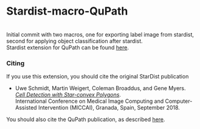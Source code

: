 # Stardist-macro-QuPath


<br> Initial commit with two macros, one for exporting label image from stardist, second for applying object classification after stardist. 
<br> Stardist extension for QuPath can be found [here](https://github.com/qupath/qupath-extension-stardist). 

### Citing

If you use this extension, you should cite the original StarDist publication

- Uwe Schmidt, Martin Weigert, Coleman Broaddus, and Gene Myers.  
[*Cell Detection with Star-convex Polygons*](https://arxiv.org/abs/1806.03535).  
International Conference on Medical Image Computing and Computer-Assisted Intervention (MICCAI), Granada, Spain, September 2018.

You should also cite the QuPath publication, as described [here](https://qupath.readthedocs.io/en/stable/docs/intro/citing.html).

